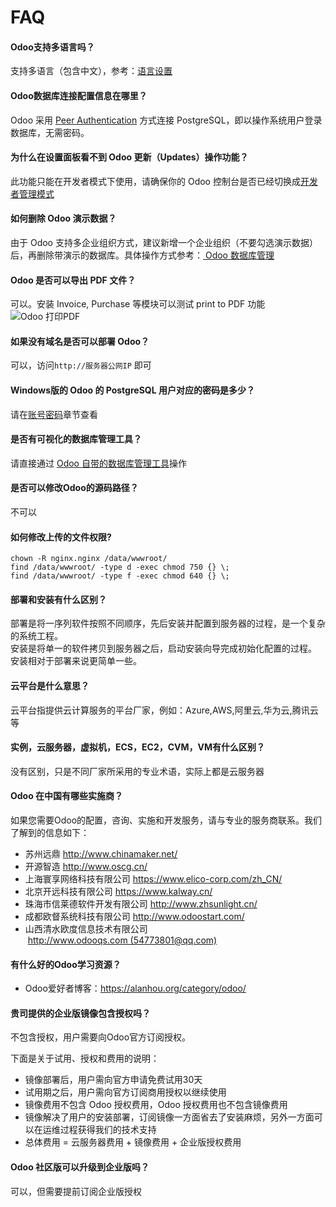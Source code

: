 # FAQ

#### Odoo支持多语言吗？

支持多语言（包含中文），参考：[语言设置](/zh/solution-odoo.md#增加语言)

#### Odoo数据库连接配置信息在哪里？

Odoo 采用 [Peer Authentication](https://www.postgresql.org/docs/10/auth-methods.html#AUTH-PEER) 方式连接 PostgreSQL，即以操作系统用户登录数据库，无需密码。

#### 为什么在设置面板看不到 Odoo 更新（Updates）操作功能？

此功能只能在开发者模式下使用，请确保你的 Odoo 控制台是否已经切换成[开发者管理模式](zh/solution-odoo.md#开发者模式)

#### 如何删除 Odoo 演示数据？

由于 Odoo 支持多企业组织方式，建议新增一个企业组织（不要勾选演示数据）后，再删除带演示的数据库。具体操作方式参考：[ Odoo 数据库管理](/zh/admin-postgresql.md#新增)

#### Odoo 是否可以导出 PDF 文件？

可以。安装 Invoice, Purchase 等模块可以测试 print to PDF 功能
![Odoo 打印PDF](https://libs.websoft9.com/Websoft9/DocsPicture/en/odoo/odoo-printtopdf-websoft9.png)

#### 如果没有域名是否可以部署 Odoo？

可以，访问`http://服务器公网IP` 即可

#### Windows版的 Odoo 的 PostgreSQL 用户对应的密码是多少？

请在[账号密码](/zh/stack-components.md#postgresql)章节查看

#### 是否有可视化的数据库管理工具？

请直接通过 [Odoo 自带的数据库管理工具](/zh/admin-postgresql.md)操作

#### 是否可以修改Odoo的源码路径？

不可以

#### 如何修改上传的文件权限?

```shell
chown -R nginx.nginx /data/wwwroot/
find /data/wwwroot/ -type d -exec chmod 750 {} \;
find /data/wwwroot/ -type f -exec chmod 640 {} \;
```
#### 部署和安装有什么区别？

部署是将一序列软件按照不同顺序，先后安装并配置到服务器的过程，是一个复杂的系统工程。  
安装是将单一的软件拷贝到服务器之后，启动安装向导完成初始化配置的过程。  
安装相对于部署来说更简单一些。 

#### 云平台是什么意思？

云平台指提供云计算服务的平台厂家，例如：Azure,AWS,阿里云,华为云,腾讯云等

#### 实例，云服务器，虚拟机，ECS，EC2，CVM，VM有什么区别？

没有区别，只是不同厂家所采用的专业术语，实际上都是云服务器

#### Odoo 在中国有哪些实施商？

如果您需要Odoo的配置，咨询、实施和开发服务，请与专业的服务商联系。我们了解到的信息如下：

*   苏州远鼎 http://www.chinamaker.net/
*   开源智造 http://www.oscg.cn/
*   上海寰享网络科技有限公司 https://www.elico-corp.com/zh_CN/
*   北京开远科技有限公司 https://www.kalway.cn/
*   珠海市信莱德软件开发有限公司 http://www.zhsunlight.cn/
*   成都欧督系统科技有限公司 http://www.odoostart.com/
*   山西清水欧度信息技术有限公司  http://www.odooqs.com (54773801@qq.com)

#### 有什么好的Odoo学习资源？

* Odoo爱好者博客：https://alanhou.org/category/odoo/

#### 贵司提供的企业版镜像包含授权吗？

不包含授权，用户需要向Odoo官方订阅授权。  

下面是关于试用、授权和费用的说明：

* 镜像部署后，用户需向官方申请免费试用30天
* 试用期之后，用户需向官方订阅商用授权以继续使用
* 镜像费用不包含 Odoo 授权费用，Odoo 授权费用也不包含镜像费用
* 镜像解决了用户的安装部署，订阅镜像一方面省去了安装麻烦，另外一方面可以在运维过程获得我们的技术支持
* 总体费用 = 云服务器费用 + 镜像费用 + 企业版授权费用

#### Odoo 社区版可以升级到企业版吗？

可以，但需要提前订阅企业版授权